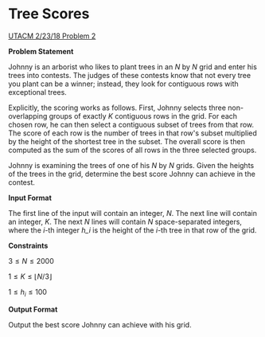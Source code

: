 # Tree Scores
[UTACM 2/23/18 Problem 2](https://www.hackerrank.com/contests/acm-22318/challenges/chess-on-ice)

**Problem Statement**

Johnny is an arborist who likes to plant trees in an *N* by *N* grid and enter his trees into contests. The judges of these contests know that not every tree you plant can be a winner; instead, they look for contiguous rows with exceptional trees.

Explicitly, the scoring works as follows. First, Johnny selects three non-overlapping groups of exactly $K$ contiguous rows in the grid. For each chosen row, he can then select a contiguous subset of trees from that row. The score of each row is the number of trees in that row's subset multiplied by the height of the shortest tree in the subset. The overall score is then computed as the sum of the scores of all rows in the three selected groups.

Johnny is examining the trees of one of his *N* by *N* grids. Given the heights of the trees in the grid, determine the best score Johnny can achieve in the contest.

**Input Format**

The first line of the input will contain an integer, *N*. The next line will contain an integer, *K*. The next *N* lines will contain *N* space-separated integers, where the *i*-th integer *h_i* is the height of the $i$-th tree in that row of the grid.

**Constraints**

$3 \leq N \leq 2000$

$1 \leq K \leq \lfloor N / 3 \rfloor$

$1 \leq h_i \leq 100$

**Output Format**

Output the best score Johnny can achieve with his grid.
